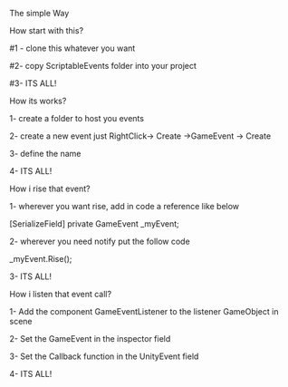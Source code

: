 The simple Way

How start with this?

#1 - clone this whatever you want

#2- copy ScriptableEvents folder into your project

#3- ITS ALL!


How its works?

1- create a folder to host you events

2- create a new event just RightClick-> Create ->GameEvent -> Create

3- define the name

4- ITS ALL!



How i rise that event?

1- wherever you want rise, add in code a reference like below



[SerializeField] private GameEvent _myEvent;



2- wherever you need notify put the follow code

_myEvent.Rise();



3- ITS ALL!



How i listen that event call?



1- Add the component GameEventListener to the listener GameObject in scene

2- Set the GameEvent in the inspector field

3- Set the Callback function in the UnityEvent field

4- ITS ALL!

